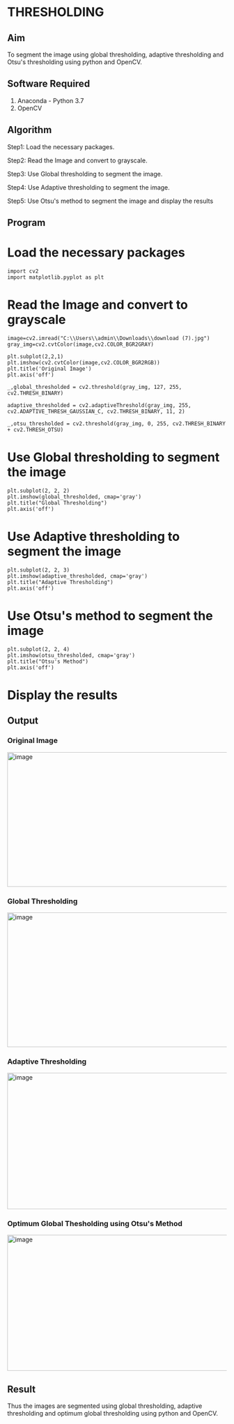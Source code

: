 # THRESHOLDING
## Aim
To segment the image using global thresholding, adaptive thresholding and Otsu's thresholding using python and OpenCV.

## Software Required
1. Anaconda - Python 3.7
2. OpenCV

## Algorithm

Step1:
Load the necessary packages.

Step2:
Read the Image and convert to grayscale.

Step3:
Use Global thresholding to segment the image.

Step4:
Use Adaptive thresholding to segment the image.

Step5:
Use Otsu's method to segment the image and display the results

## Program

# Load the necessary packages

```
import cv2
import matplotlib.pyplot as plt
```

# Read the Image and convert to grayscale

```
image=cv2.imread("C:\\Users\\admin\\Downloads\\download (7).jpg")
gray_img=cv2.cvtColor(image,cv2.COLOR_BGR2GRAY)
```

```
plt.subplot(2,2,1)
plt.imshow(cv2.cvtColor(image,cv2.COLOR_BGR2RGB))
plt.title('Original Image')
plt.axis('off')
```

```
_,global_thresholded = cv2.threshold(gray_img, 127, 255, cv2.THRESH_BINARY)

adaptive_thresholded = cv2.adaptiveThreshold(gray_img, 255, cv2.ADAPTIVE_THRESH_GAUSSIAN_C, cv2.THRESH_BINARY, 11, 2)

_,otsu_thresholded = cv2.threshold(gray_img, 0, 255, cv2.THRESH_BINARY + cv2.THRESH_OTSU)

```


# Use Global thresholding to segment the image

```
plt.subplot(2, 2, 2)
plt.imshow(global_thresholded, cmap='gray')
plt.title("Global Thresholding")
plt.axis('off')

```


# Use Adaptive thresholding to segment the image

```
plt.subplot(2, 2, 3)
plt.imshow(adaptive_thresholded, cmap='gray')
plt.title("Adaptive Thresholding")
plt.axis('off')

```

# Use Otsu's method to segment the image 

```
plt.subplot(2, 2, 4)
plt.imshow(otsu_thresholded, cmap='gray')
plt.title("Otsu's Method")
plt.axis('off')

```

# Display the results


## Output

### Original Image

<img width="795" height="309" alt="image" src="https://github.com/user-attachments/assets/b60500f1-47ae-473e-9bbf-ce9148c22117" />


### Global Thresholding

<img width="889" height="309" alt="image" src="https://github.com/user-attachments/assets/27c52d7b-861b-4b34-a97b-c53363f3f545" />


### Adaptive Thresholding

<img width="813" height="313" alt="image" src="https://github.com/user-attachments/assets/dca6c57e-bae6-42bb-8a80-a36763c228e7" />


### Optimum Global Thesholding using Otsu's Method

<img width="1014" height="312" alt="image" src="https://github.com/user-attachments/assets/46660c77-1783-447d-a9a5-b2102069a084" />


## Result
Thus the images are segmented using global thresholding, adaptive thresholding and optimum global thresholding using python and OpenCV.
